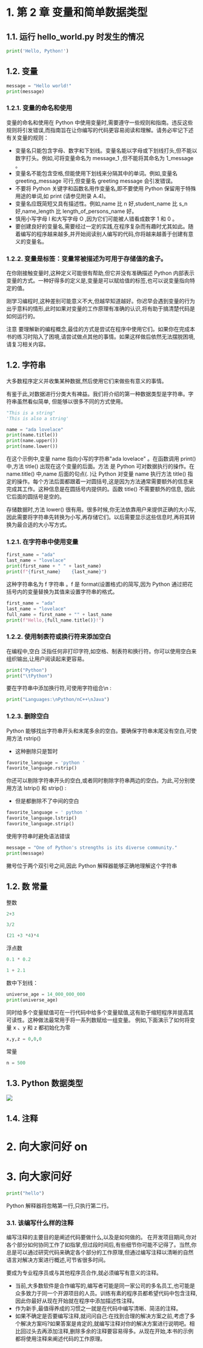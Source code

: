 # 1. 第 2 章 变量和简单数据类型

## 1.1. 运行 hello_world.py 时发生的情况

```python
print('Hello, Python!')
```

## 1.2. 变量

```python
message = "Hello world!"
print(message)
```

### 1.2.1. 变量的命名和使用

变量的命名和使用在 Python 中使用变量时,需要遵守一些规则和指南。违反这些规则将引发错误,而指南旨在让你编写的代码更容易阅读和理解。请务必牢记下述有关变量的规则：

- 变量名只能包含字母、数字和下划线。变量名能以字母或下划线打头,但不能以数字打头。例如,可将变量命名为 message_1 ,但不能将其命名为 1_message 。
- 变量名不能包含空格,但能使用下划线来分隔其中的单词。例如,变量名 greeting_message 可行,但变量名 greeting message 会引发错误。
- 不要将 Python 关键字和函数名用作变量名,即不要使用 Python 保留用于特殊用途的单词,如 print (请参见附录 A.4)。
- 变量名应既简短又具有描述性。例如,name 比 n 好,student_name 比 s_n 好,name_length 比 length_of_persons_name 好。
- 慎用小写字母 l 和大写字母 O ,因为它们可能被人错看成数字 1 和 0 。
- 要创建良好的变量名,需要经过一定的实践,在程序复杂而有趣时尤其如此。随着编写的程序越来越多,并开始阅读别人编写的代码,你将越来越善于创建有意义的变量名。

### 1.2.2. 变量是标签：**变量常被描述为可用于存储值的盒子。**

在你刚接触变量时,这种定义可能很有帮助,但它并没有准确描述 Python 内部表示变量的方式。一种好得多的定义是,变量是可以赋给值的标签,也可以说变量指向特定的值。

刚学习编程时,这种差别可能意义不大,但越早知道越好。你迟早会遇到变量的行为出乎意料的情形,此时如果对变量的工作原理有准确的认识,将有助于搞清楚代码是如何运行的。

注意 要理解新的编程概念,最佳的方式是尝试在程序中使用它们。如果你在完成本书的练习时陷入了困境,请尝试做点其他的事情。如果这样做后依然无法摆脱困境,请复习相关内容。

## 1.2. 字符串

大多数程序定义并收集某种数据,然后使用它们来做些有意义的事情。

有鉴于此,对数据进行分类大有裨益。我们将介绍的第一种数据类型是字符串。字符串虽然看似简单, 但能够以很多不同的方式使用。

```python
"This is a string"
'This is also a string'
```

```python
name = "ada lovelace"
print(name.title())
print(name.upper())
print(name.lower())
```

在这个示例中,变量 name 指向小写的字符串"ada lovelace" 。在函数调用 print() 中,方法 title() 出现在这个变量的后面。方法 是 Python 可对数据执行的操作。在 name.title() 中,name 后面的句点(. )让 Python 对变量 name 执行方法 title() 指定的操作。每个方法后面都跟着一对圆括号,这是因为方法通常需要额外的信息来完成其工作。这种信息是在圆括号内提供的。函数 title() 不需要额外的信息, 因此它后面的圆括号是空的。

存储数据时,方法 lower() 很有用。很多时候,你无法依靠用户来提供正确的大小写, 因此需要将字符串先转换为小写,再存储它们。以后需要显示这些信息时,再将其转换为最合适的大小写方式。

### 1.2.1. 在字符串中使用变量

```python
first_name = "ada"
last_name = "lovelace"
print(first_name + " " + last_name)
print(f"{first_name}    {last_name}")
```

这种字符串名为 f 字符串 。f 是 format(设置格式)的简写,因为 Python 通过把花括号内的变量替换为其值来设置字符串的格式。

```python
first_name = "ada"
last_name = "lovelace"
full_name = first_name + "" + last_name
print(f"Hello,{full_name.title()}!")
```

### 1.2.2. 使用制表符或换行符来添加空白

在编程中,空白 泛指任何非打印字符,如空格、制表符和换行符。你可以使用空白来组织输出,让用户阅读起来更容易。

```python
print("Python")
print("\tPython")
```

要在字符串中添加换行符,可使用字符组合\n :

```python
print("Languages:\nPython/nC++\nJava")
```

### 1.2.3. 删除空白

Python 能够找出字符串开头和末尾多余的空白。要确保字符串末尾没有空白,可使用方法 rstrip()

- 这种删除只是暂时

```python
favorite_language = 'python '
favorite_language.rstrip()
```

你还可以剔除字符串开头的空白,或者同时剔除字符串两边的空白。为此,可分别使用方法 lstrip() 和 strip() :

- 但是都删除不了中间的空白

```python
favorite_language = ' python '
favorite_language.lstrip()
favorite_language.strip()
```

使用字符串时避免语法错误

```python
message = "One of Python's strengths is its diverse community."
print(message)
```

撇号位于两个双引号之间,因此 Python 解释器能够正确地理解这个字符串

## 1.2. 数 常量

整数

```python
2+3

3/2

(21 +3 *4)*4

```

浮点数

```python
0.1 * 0.2

1 + 2.1
```

数中下划线：

```python
universe_age = 14_000_000_000
print(universe_age)
```

同时给多个变量赋值可在一行代码中给多个变量赋值,这有助于缩短程序并提高其可读性。这种做法最常用于将一系列数赋给一组变量。
例如,下面演示了如何将变量 x 、y 和 z 都初始化为零

```python
x,y,z = 0,0,0
```

常量

```python
n = 500
```

## 1.3. Python 数据类型

![](https://img-blog.csdnimg.cn/20200417152501259.jpg?x-oss-process=image/watermark,type_ZmFuZ3poZW5naGVpdGk,shadow_10,text_aHR0cHM6Ly9ibG9nLmNzZG4ubmV0L21hbm9uZ2FqaWU=,size_16,color_FFFFFF,t_70#pic_center)

## 1.4. 注释

# 2. 向大家问好 on

# 3. 向大家问好

```python
print("hello")
```

Python 解释器将忽略第一行,只执行第二行。

### 3.1. 该编写什么样的注释

编写注释的主要目的是阐述代码要做什么,以及是如何做的。
在开发项目期间,你对各个部分如何协同工作了如指掌,但过段时间后,有些细节你可能不记得了。当然,你总是可以通过研究代码来确定各个部分的工作原理,但通过编写注释以清晰的自然语言对解决方案进行概述,可节省很多时间。

要成为专业程序员或与其他程序员合作,就必须编写有意义的注释。

- 当前,大多数软件是合作编写的,编写者可能是同一家公司的多名员工,也可能是众多致力于同一个开源项目的人员。训练有素的程序员都希望代码中包含注释,因此你最好从现在开始就在程序中添加描述性注释。
- 作为新手,最值得养成的习惯之一就是在代码中编写清晰、简洁的注释。
- 如果不确定是否要编写注释,就问问自己:在找到合理的解决方案之前,考虑了多个解决方案吗?如果答案是肯定的,就编写注释对你的解决方案进行说明吧。相比回过头去再添加注释,删除多余的注释要容易得多。从现在开始,本书的示例都将使用注释来阐述代码的工作原理。
